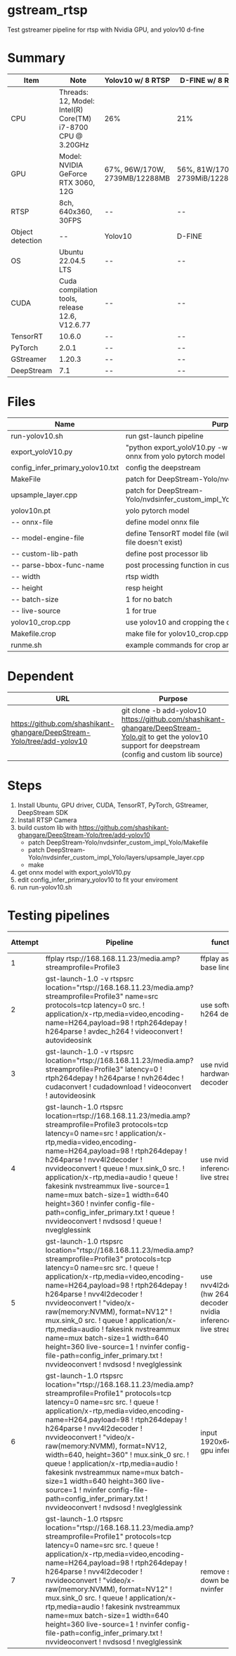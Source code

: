 # gstream_rtsp
Test gstreamer pipeline for rtsp with Nvidia GPU, and yolov10 d-fine

# Summary
Item | Note | Yolov10 w/ 8 RTSP | D-FINE w/ 8 RTSP
--- | --- | --- | ---
CPU | Threads: 12, Model: Intel(R) Core(TM) i7-8700 CPU @ 3.20GHz | 26% | 21%
GPU | Model: NVIDIA GeForce RTX 3060, 12G | 67%, 96W/170W, 2739MB/12288MB | 56%, 81W/170W, 2739MiB/12288MiB
RTSP | 8ch, 640x360, 30FPS | -- | --
Object detection | -- | Yolov10 | D-FINE
OS | Ubuntu 22.04.5 LTS | -- | --
CUDA | Cuda compilation tools, release 12.6, V12.6.77 | --  | --
TensorRT | 10.6.0 | -- | --
PyTorch | 2.0.1 | -- | --
GStreamer | 1.20.3 | -- | --
DeepStream | 7.1 | -- | --

# Files
Name | Purpose
--- | ---
run-yolov10.sh | run gst-launch pipeline
export_yoloV10.py | "python export_yoloV10.py -w yolov10n.pt" to generate onnx from yolo pytorch model
config_infer_primary_yolov10.txt | config the deepstream 
MakeFile | patch for DeepStream-Yolo/nvdsinfer_custom_impl_Yolo
upsample_layer.cpp | patch for DeepStream-Yolo/nvdsinfer_custom_impl_Yolo/layers/upsample_layer.cpp
yolov10n.pt |  yolo pytorch model
-- onnx-file | define model onnx file
-- model-engine-file | define TensorRT model file (will auto generate from onnx if file doesn't exist)
-- custom-lib-path | define post processor lib
-- parse-bbox-func-name | post processing function in custom-lib
-- width | rtsp width
-- height | resp height
-- batch-size | 1 for no batch
-- live-source | 1 for true
yolov10_crop.cpp | use yolov10 and cropping the detected object with c++
Makefile.crop | make file for yolov10_crop.cpp
runme.sh | example commands for crop and rtsp

# Dependent
URL | Purpose
--- | ---
https://github.com/shashikant-ghangare/DeepStream-Yolo/tree/add-yolov10 | git clone -b add-yolov10 https://github.com/shashikant-ghangare/DeepStream-Yolo.git to get the yolov10 support for deepstream (config and custom lib source)

# Steps
1. Install Ubuntu, GPU driver, CUDA, TensorRT, PyTorch, GStreamer, DeepStream SDK
1. Install RTSP Camera
1. build custom lib with https://github.com/shashikant-ghangare/DeepStream-Yolo/tree/add-yolov10
   * patch DeepStream-Yolo/nvdsinfer_custom_impl_Yolo/Makefile
   * patch DeepStream-Yolo/nvdsinfer_custom_impl_Yolo/layers/upsample_layer.cpp
   * make
1. get onnx model with export_yoloV10.py
1. edit config_infer_primary_yolov10 to fit your enviroment
1. run run-yolov10.sh

# Testing pipelines
Attempt | Pipeline | function | CPU% , GPU%
--- | --- | --- | --- 
1 | ffplay rtsp://168.168.11.23/media.amp?streamprofile=Profile3 | ffplay as rtsp base line | 14.5%
2 |gst-launch-1.0 -v rtspsrc location="rtsp://168.168.11.23/media.amp?streamprofile=Profile3" name=src protocols=tcp latency=0 src. ! application/x-rtp,media=video,encoding-name=H264,payload=98 ! rtph264depay ! h264parse ! avdec_h264 ! videoconvert ! autovideosink | use software h264 decoder | 18.5%
3 | gst-launch-1.0 -v   rtspsrc location="rtsp://168.168.11.23/media.amp?streamprofile=Profile3" latency=0 !   rtph264depay ! h264parse ! nvh264dec !   cudaconvert ! cudadownload ! videoconvert ! autovideosink | use nvidia hardware decoder | 6.3%
4 | gst-launch-1.0   rtspsrc location=rtsp://168.168.11.23/media.amp?streamprofile=Profile3  protocols=tcp latency=0 name=src !   application/x-rtp,media=video,encoding-name=H264,payload=98 !    rtph264depay ! h264parse ! nvv4l2decoder !   nvvideoconvert ! queue !  mux.sink_0   src. ! application/x-rtp,media=audio ! queue !   fakesink   nvstreammux live-source=1 name=mux batch-size=1 width=640 height=360 !    nvinfer config-file-path=config_infer_primary.txt ! queue !  nvvideoconvert !     nvdsosd ! queue ! nveglglessink | use nvidia inference and live stream | CPU 14.3%, GPU 3%
5 | gst-launch-1.0     rtspsrc location="rtsp://168.168.11.23/media.amp?streamprofile=Profile3"             protocols=tcp latency=0 name=src          src. ! queue               ! application/x-rtp,media=video,encoding-name=H264,payload=98               ! rtph264depay               ! h264parse               ! nvv4l2decoder               ! nvvideoconvert               ! "video/x-raw(memory:NVMM), format=NV12"               ! mux.sink_0          src. ! queue               ! application/x-rtp,media=audio               ! fakesink     nvstreammux name=mux batch-size=1 width=640 height=360 live-source=1    ! nvinfer config-file-path=config_infer_primary.txt     ! nvvideoconvert     ! nvdsosd     ! nveglglessink | use nvv4l2decoder (hw 264 decoder) nvidia inference and live stream | CPU 14.3%, GPU 3%
6 | gst-launch-1.0   rtspsrc location="rtsp://168.168.11.23/media.amp?streamprofile=Profile1" protocols=tcp latency=0 name=src     src. ! queue          ! application/x-rtp,media=video,encoding-name=H264,payload=98          ! rtph264depay          ! h264parse          ! nvv4l2decoder          ! nvvideoconvert          ! "video/x-raw(memory:NVMM), format=NV12, width=640, height=360"          ! mux.sink_0     src. ! queue          ! application/x-rtp,media=audio          ! fakesink   nvstreammux name=mux batch-size=1 width=640 height=360 live-source=1   ! nvinfer config-file-path=config_infer_primary.txt   ! nvvideoconvert   ! nvdsosd   ! nveglglessink | input 1920x640 , gpu infer | CPU 20%, GPU 3% |
7 | gst-launch-1.0 rtspsrc location="rtsp://168.168.11.23/media.amp?streamprofile=Profile1" protocols=tcp latency=0 name=src src. ! queue ! application/x-rtp,media=video,encoding-name=H264,payload=98 ! rtph264depay ! h264parse ! nvv4l2decoder ! nvvideoconvert ! "video/x-raw(memory:NVMM), format=NV12" ! mux.sink_0 src. ! queue ! application/x-rtp,media=audio ! fakesink nvstreammux name=mux batch-size=1 width=640 height=360 live-source=1 ! nvinfer config-file-path=config_infer_primary.txt ! nvvideoconvert ! nvdsosd ! nveglglessink | remove scaled down before nvinfer | CPU 20%, GPU3% |
